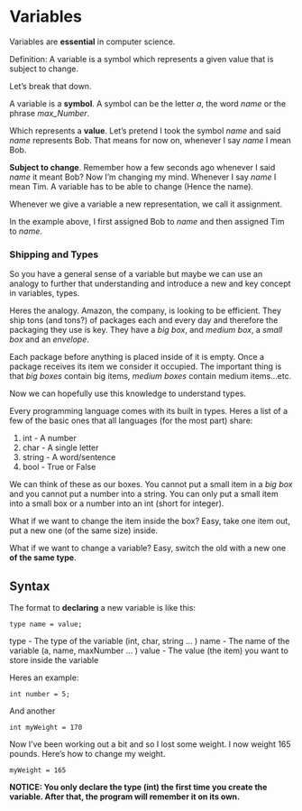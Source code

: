 # Variables
Variables are **essential** in computer science.

Definition: A variable is a symbol which represents a given value that is subject to change.

Let’s break that down.

A variable is a **symbol**. A symbol can be the letter _a_, the word _name_ or the phrase _max_Number_.

Which represents a **value**. Let’s pretend I took the symbol _name_ and said _name_ represents Bob. That means for now on, whenever I say _name_ I mean Bob. 

**Subject to change**. Remember how a few seconds ago whenever I said _name_ it meant Bob? Now I’m changing my mind. Whenever I say _name_ I mean Tim. A variable has to be able to change (Hence the name).

Whenever we give a variable a new representation, we call it assignment.

In the example above, I first assigned Bob to _name_ and then assigned Tim to _name_.

### Shipping and Types
So you have a general sense of a variable but maybe we can use an analogy to further that understanding and introduce a new and key concept in variables, types. 

Heres the analogy. Amazon, the company, is looking to be efficient. They ship tons (and tons?) of packages each and every day and therefore the packaging they use is key. They have a _big box_, and _medium box_, a _small box_ and an _envelope_. 

Each package before anything is placed inside of it is empty. Once a package receives its item we consider it occupied. The important thing is that _big boxes_ contain big items, _medium boxes_ contain medium items…etc. 

Now we can hopefully use this knowledge to understand types.

Every programming language comes with its built in types.
Heres a list of a few of the basic ones that all languages (for the most part) share:

1. int - A number
2. char - A single letter
3. string -  A word/sentence
4. bool - True or False

We can think of these as our boxes. You cannot put a small item in a _big box_ and you cannot put a number into a string. You can only put a small item into a small box or a number into an int (short for integer). 

What if we want to change the item inside the box? Easy, take one item out, put a new one (of the same size) inside.

What if we want to change a variable? Easy, switch the old with a new one **of the same type**.

## Syntax
The format to **declaring** a new variable is like this:

`type name = value;`

type - The type of the variable (int, char, string … ) 
name - The name of the variable (a, name, maxNumber … )
value - The value (the item) you want to store inside the variable

Heres an example:

`int number = 5;`

And another

`int myWeight = 170`

Now I’ve been working out a bit and so I lost some weight. I now weight 165 pounds. Here’s how to change my weight.

`myWeight = 165`

**NOTICE: You only declare the type (int) the first time you create the variable. After that, the program will remember it on its own.** 






